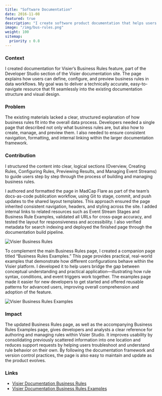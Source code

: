 ```yaml
---
title: "Software Documentation"
date: 2016-11-08
featured: true
description: "I create software product documentation that helps users understand and get the most out of a product. My focus is on clear instructions, intuitive organization, and practical guidance that makes complex features easy to use."
image: "/img/bus-rules.png"
weight: 100
sitemap:
  priority : 0.8
---
```

### Context
I created documentation for Visier’s Business Rules feature, part of the Developer Studio section of the Visier documentation site. The page explains how users can define, configure, and preview business rules in data workflows. My goal was to deliver a technically accurate, easy-to-navigate resource that fit seamlessly into the existing documentation structure and visual design.
### Problem
The existing materials lacked a clear, structured explanation of how business rules fit into the overall data process. Developers needed a single page that described not only what business rules are, but also how to create, manage, and preview them. I also needed to ensure consistent navigation, formatting, and internal linking within the larger documentation framework.
### Contribution
I structured the content into clear, logical sections (Overview, Creating Rules, Configuring Rules, Previewing Results, and Managing Event Streams) to guide users step by step through the process of building and managing business rules.

I authored and formatted the page in MadCap Flare as part of the team’s docs-as-code publication workflow, using Git to stage, commit, and push updates to the shared layout templates. This approach ensured the page inherited consistent navigation, headers, and styling across the site. I added internal links to related resources such as Event Stream Stages and Business Rule Examples, validated all URLs for cross-page accuracy, and tested the layout for responsiveness and accessibility. I also verified metadata for search indexing and deployed the finished page through the documentation build pipeline.

![Visier Business Rules](/img/bus-rules.png)

To complement the main Business Rules page, I created a companion page titled “Business Rules Examples.” This page provides practical, real-world examples that demonstrate how different configurations behave within the Visier platform. I developed it to help users bridge the gap between conceptual understanding and practical application—illustrating how rule syntax, conditions, and event triggers work together. The examples page made it easier for new developers to get started and offered reusable patterns for advanced users, improving overall comprehension and adoption of the feature.

![Visier Business Rules Examples](/img/bus-rules-ex.png)
### Impact
The updated Business Rules page, as well as the accompanying Business Rules Examples page, gives developers and analysts a clear reference for authoring and managing rules within Visier Studio. It improves usability by consolidating previously scattered information into one location and reduces support requests by helping users troubleshoot and understand rule behavior on their own. By following the documentation framework and version control practices, the page is also easy to maintain and update as the product evolves.
### Links
* [Visier Documentation Business Rules](https://docs.visier.com/embedded/Studio/data/rules/rules-business.htm)
* [Visier Documentation Business Rules Examples](https://docs.visier.com/embedded/Studio/data/rules/rules-business-examples.htm)
